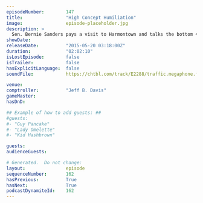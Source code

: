 ```yaml
---
episodeNumber:        147
title:                "High Concept Humiliation"
image:                episode-placeholder.jpg
description: >
  Sen. Bernie Sanders pays a visit to Harmontown and talks the bottom 45 percent of the top 60 percent of the top 1 percent. Watch the video at harmontown.com/live and become a member!
showDate:             
releaseDate:          "2015-05-20 03:18:00Z"
duration:             "02:02:10"
isLostEpisode:        false
isTrailer:            false
hasExplicitLanguage:  false
soundFile:            https://chtbl.com/track/E2288/traffic.megaphone.fm/STA2993846717.mp3?updated=1562005100

venue:                
comptroller:          "Jeff B. Davis"
gameMaster:           
hasDnD:               

## Example of how to add guests: ##
#guests:
#- "Guy Pancake"
#- "Lady Omelette"
#- "Kid Hashbrown"

guests:
audienceGuests:

# Generated.  Do not change:
layout:               episode
sequenceNumber:       162
hasPrevious:          True
hasNext:              True
podcastDynamiteId:    162
---
```


<!-- The episode description will be rendered here -->
<!-- Add your content below here -->

